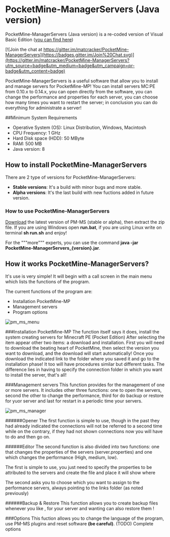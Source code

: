 # PocketMine-ManagerServers (Java version)
PocketMine-ManagerServers (Java version) is a re-coded version of Visual Basic Edition ([you can find here](https://github.com/matcracker/PocketMine-ManagerServers))

[![Join the chat at https://gitter.im/matcracker/PocketMine-ManagerServers](https://badges.gitter.im/Join%20Chat.svg)](https://gitter.im/matcracker/PocketMine-ManagerServers?utm_source=badge&utm_medium=badge&utm_campaign=pr-badge&utm_content=badge)

PocketMine-ManagerServers is a useful software that allow you to install and manage servers for PocketMine-MP! You can install servers MC:PE from 0.10.x to 0.14.x, you can open directly from the software, you can change the performance and properties for each server, you can choose how many times you want to restart the server; in conclusion you can do everything for administrate a server!

##Minimum System Requirements
- Operative System (OS): Linux Distribution, Windows, Macintosh
- CPU Frequency: 1 GHz
- Hard Disk space (HDD): 50 MByte  
- RAM: 500 MB
- Java version: 8

## How to install PocketMine-ManagerServers
There are 2 type of versions for PocketMine-ManagerServers:
- **Stable versions**: It's a build with minor bugs and more stable.
- **Alpha versions**: It's the last build with new fuctions added in future version.

### How to use PocketMine-ManagerServers
[Download](https://github.com/matcracker/PocketMine-ManagerServers-Java/releases) the latest version of PM-MS (stable or alpha), then extract the zip file. If you are using Windows open **run.bat**, if you are using Linux write on terminal **sh run.sh** and enjoy!

For the """more""" experts, you can use the command **java -jar PocketMine-ManagerServers_{version}.jar**.

## How it works PocketMine-ManagerServers?
It's use is very simple! It will begin with a call screen in the main menu which lists the functions of the program.

The current functions of the program are:
- Installation PocketMine-MP
- Management servers
- Program options

![pm_ms_menu](https://cloud.githubusercontent.com/assets/10587406/11320549/71d986f6-909c-11e5-9c94-c7c58cc21e11.PNG)

###Installation PocketMine-MP
The function itself says it does, install the system creating servers for Minecraft PE (Pocket Edition)
After selecting the item appear other two items: a download and installation.
First you will need to download the beating heart of PocketMine, then select the version you want to download, and the download will start automatically! Once you download the indicated link to the folder where you saved it and go to the installation phase! It too will have procedures similar but different tasks. The difference lies in having to specify the connection folder in which you want to install the server, that's all!

###Management servers
This function provides for the management of one or more servers. It includes other three functions: one to open the servers, second the other to change the performance, third for do backup or restore for yuor server and last for restart in a periodic time your servers.

![pm_ms_manager](https://cloud.githubusercontent.com/assets/10587406/11320552/89d61d82-909c-11e5-8ea5-d1a879c711b9.PNG)

######Opener
The first function is simple to use, though in the past they had already indicated the connections will not be referred to a second time while on the contrary, if they had not shown connections now you will have to do and then go on.

######Editor
The second function is also divided into two functions: one that changes the properties of the servers (server.properties) and one which changes the performance (High, medium, low).

The first is simple to use, you just need to specify the properties to be attributed to the servers and create the file and place it will show where

The second asks you to choose which you want to assign to the performance servers, always pointing to the links folder (as 
noted previously)

######Backup & Restore
This function allows you to create backup files whenever you like , for your server and wanting can also restore them !

###Options
This fuction allows you to change the language of the program, use PM-MS plugins and reset software **(be careful)**.
(TODO) Complete options


